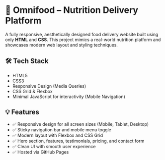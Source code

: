 # 🍱 Omnifood – Nutrition Delivery Platform

A fully responsive, aesthetically designed food delivery website built using only **HTML** and **CSS**. This project mimics a real-world nutrition platform and showcases modern web layout and styling techniques.

## 🛠️ Tech Stack
- HTML5
- CSS3
- Responsive Design (Media Queries)
- CSS Grid & Flexbox
- Minimal JavaScript for interactivity (Mobile Navigation)

## 💡 Features
- ✅ Responsive design for all screen sizes (Mobile, Tablet, Desktop)
- ✅ Sticky navigation bar and mobile menu toggle
- ✅ Modern layout with Flexbox and CSS Grid
- ✅ Hero section, features, testimonials, pricing, and contact form
- ✅ Clean UI with smooth user experience
- ✅ Hosted via GitHub Pages




